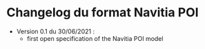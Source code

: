 # Changelog du format Navitia POI

* Version 0.1 du 30/06/2021 :
  * first open specification of the Navitia POI model
